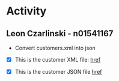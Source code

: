 # Activity
## Leon Czarlinski - n01541167

- Convert customers.xml into json​
- [X] This is the customer XML file: [href](../assignments/activityCustomers.xml)
- [X] This is the customer JSON file [href](../assignments/activityCustomers.json)

